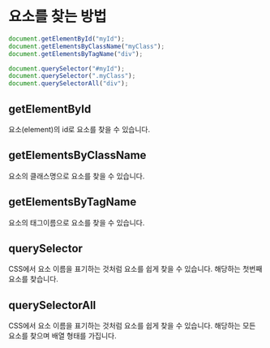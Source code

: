 # 요소를 찾는 방법

```js
document.getElementById("myId");
document.getElementsByClassName("myClass");
document.getElementsByTagName("div");

document.querySelector("#myId");
document.querySelector(".myClass");
document.querySelectorAll("div");
```

## getElementById
요소(element)의 id로 요소를 찾을 수 있습니다.

## getElementsByClassName
요소의 클래스명으로 요소를 찾을 수 있습니다.

## getElementsByTagName
요소의 태그이름으로 요소를 찾을 수 있습니다.

## querySelector
CSS에서 요소 이름을 표기하는 것처럼 요소를 쉽게 찾을 수 있습니다. 해당하는 첫번째 요소를 찾습니다.

## querySelectorAll
CSS에서 요소 이름을 표기하는 것처럼 요소를 쉽게 찾을 수 있습니다. 해당하는 모든 요소를 찾으며 배열 형태를 가집니다.


